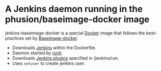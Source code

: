 # A Jenkins daemon running in the phusion/baseimage-docker image

jenkins-baseimage-docker is a special [Docker](http://www.docker.io) image that follows the best-practices set by [Baseimage-docker](https://github.com/phusion/baseimage-docker).

 * Downloads [Jenkins](http://jenkins-ci.org/) within the Dockerfile.
 * Daemon started by [runit](http://smarden.org/runit/).
 * Downloads [Jenkins plugins](http://updates.jenkins-ci.org/download/plugins/) specified in /jenkins/run
 * Uses `setuser` to create jenkins user.
